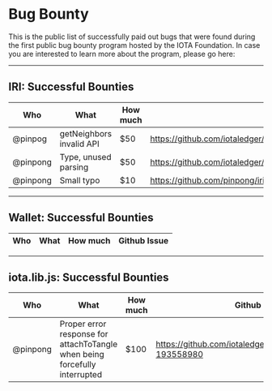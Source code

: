 # Bug Bounty

This is the public list of successfully paid out bugs that were found during the first public bug bounty program hosted by the IOTA Foundation. In case you are interested to learn more about the program, please go here:

---

## IRI: Successful Bounties

Who | What | How much | Github Issue / PR
--- | --- | --- | ---
@pinpog | getNeighbors invalid API | $50 | https://github.com/iotaledger/iri/commit/79cb2d091410940ded2173d2e1b80d419fe988e7 
@pinpong | Type, unused parsing | $50 | https://github.com/iotaledger/iri/commit/c5731c3fdf27846a3cf782a3154566574d03fc96 
@pinpong | Small typo | $10 | https://github.com/pinpong/iri/commit/5dde491f131a8aede154ef30868a11429ceb65ab  

---

## Wallet: Successful Bounties

Who | What | How much | Github Issue
--- | --- | --- | ---

---

## iota.lib.js: Successful Bounties

Who | What | How much | Github Issue
--- | --- | --- | ---
@pinpong | Proper error response for attachToTangle when being forcefully interrupted | $100 | https://github.com/iotaledger/wallet/issues/21#issue-193558980
